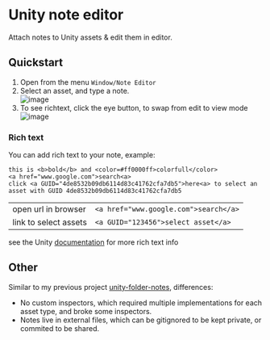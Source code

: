 # Unity note editor
Attach notes to Unity assets & edit them in editor.

## Quickstart
1. Open from the menu `Window/Note Editor`
2. Select an asset, and type a note.  
  ![image](https://github.com/user-attachments/assets/55903c4a-9dd6-45ca-add8-21c08a164de0)
3. To see richtext, click the eye button, to swap from edit to view mode  
![image](https://github.com/user-attachments/assets/893e6777-7a9b-4df1-b3ec-92790124b759)


### Rich text
You can add rich text to your note, example:
```
this is <b>bold</b> and <color=#ff0000ff>colorfull</color>
<a href="www.google.com">search<a>
click <a GUID="4de8532b09db6114d83c41762cfa7db5">here<a> to select an asset with GUID 4de8532b09db6114d83c41762cfa7db5
```

| | |
|--|--|
|open url in browser | `<a href="www.google.com">search</a>`|
|link to select assets | `<a GUID="123456">select asset</a>` |

see the Unity [documentation](https://docs.unity3d.com/Packages/com.unity.ugui@1.0/manual/StyledText.html) for more rich text info

## Other
Similar to my previous project [unity-folder-notes](https://github.com/hannesdelbeke/unity-folder-notes), differences:
- No custom inspectors, which required multiple implementations for each asset type, and broke some inspectors.
- Notes live in external files, which can be gitignored to be kept private, or commited to be shared.
